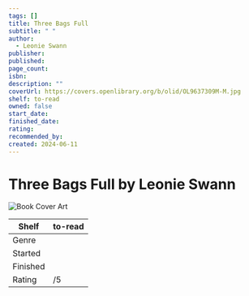 ```yaml
---
tags: []
title: Three Bags Full
subtitle: " "
author:
  - Leonie Swann
publisher: 
published: 
page_count: 
isbn: 
description: ""
coverUrl: https://covers.openlibrary.org/b/olid/OL9637309M-M.jpg
shelf: to-read
owned: false
start_date: 
finished_date: 
rating: 
recommended_by: 
created: 2024-06-11
---
```


# Three Bags Full by Leonie Swann

![Book Cover Art](https://covers.openlibrary.org/b/olid/OL9637309M-M.jpg)

| Shelf | to-read |
| --- | --- |
| Genre |  |
| Started |  |
| Finished |  |
| Rating | /5 |

